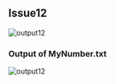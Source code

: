 ## Issue12
![output12](https://github.com/STIW3054-A192/stiw3054-issues-LimWenLiang/blob/master/images/issue12.png)
</br>

### Output of MyNumber.txt
![output12](https://github.com/STIW3054-A192/stiw3054-issues-LimWenLiang/blob/master/images/issue12_MyNumber.txt.png)